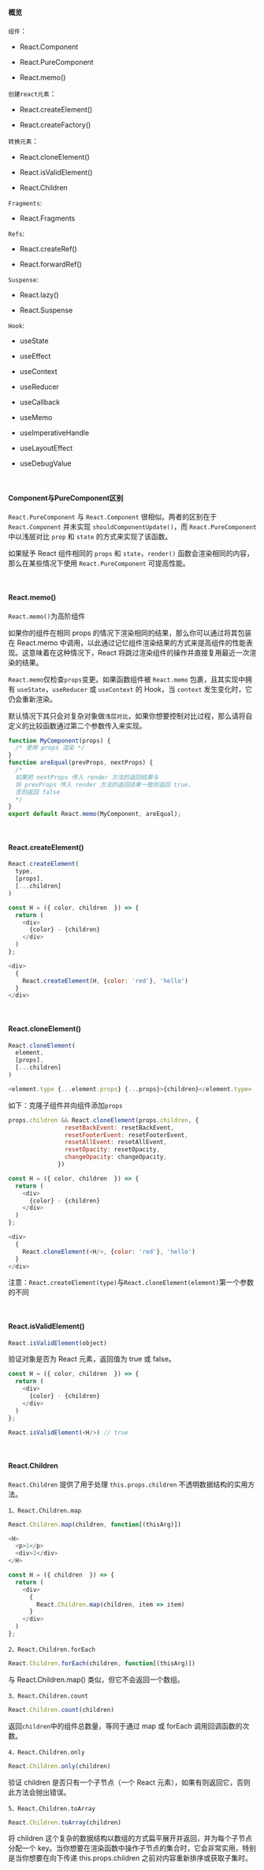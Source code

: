 #### 概览

`组件`：

* React.Component

* React.PureComponent

* React.memo()

`创建react元素`：

* React.createElement()

* React.createFactory()

`转换元素`：

* React.cloneElement()

* React.isValidElement()

* React.Children

`Fragments`:

* React.Fragments

`Refs`:

* React.createRef()

* React.forwardRef()

`Suspense`:

* React.lazy()

* React.Suspense

`Hook`:

* useState

* useEffect

* useContext

* useReducer

* useCallback

* useMemo

* useImperativeHandle

* useLayoutEffect

* useDebugValue

<br/>

#### Component与PureComponent区别

`React.PureComponent` 与 `React.Component` 很相似。两者的区别在于 `React.Component` 并未实现 `shouldComponentUpdate()`，而 `React.PureComponent` 中以浅层对比 `prop` 和 `state` 的方式来实现了该函数。

如果赋予 React 组件相同的 `props` 和 `state`，`render()` 函数会渲染相同的内容，那么在某些情况下使用 `React.PureComponent` 可提高性能。

<br/>

#### React.memo()

`React.memo()`为高阶组件

如果你的组件在相同 props 的情况下渲染相同的结果，那么你可以通过将其包装在 React.memo 中调用，以此通过记忆组件渲染结果的方式来提高组件的性能表现。这意味着在这种情况下，React 将跳过渲染组件的操作并直接复用最近一次渲染的结果。

`React.memo`仅检查`props`变更。如果函数组件被 `React.memo` 包裹，且其实现中拥有 `useState`，`useReducer` 或 `useContext` 的 Hook，当 `context` 发生变化时，它仍会重新渲染。


默认情况下其只会对复杂对象做`浅层对比`，如果你想要控制对比过程，那么请将自定义的比较函数通过第二个参数传入来实现。

~~~js
function MyComponent(props) {
  /* 使用 props 渲染 */
}
function areEqual(prevProps, nextProps) {
  /*
  如果把 nextProps 传入 render 方法的返回结果与
  将 prevProps 传入 render 方法的返回结果一致则返回 true，
  否则返回 false
  */
}
export default React.memo(MyComponent, areEqual);
~~~

<br/>

#### React.createElement()

~~~js
React.createElement(
  type,
  [props],
  [...children]
)
~~~

~~~js
const H = ({ color, children  }) => {
  return (
    <div>
      {color} - {children}
    </div>
  )
};

<div>
  {
    React.createElement(H, {color: 'red'}, 'hello')
  }
</div>
~~~

<br/>

#### React.cloneElement()

~~~js
React.cloneElement(
  element,
  [props],
  [...children]
)
~~~

~~~js
<element.type {...element.props} {...props}>{children}</element.type>
~~~

如下：克隆子组件并向组件添加`props`

~~~js
props.children && React.cloneElement(props.children, {
                resetBackEvent: resetBackEvent,
                resetFooterEvent: resetFooterEvent,
                resetAllEvent: resetAllEvent,
                resetOpacity: resetOpacity,
                changeOpacity: changeOpacity,
              })
~~~

~~~js
const H = ({ color, children  }) => {
  return (
    <div>
      {color} - {children}
    </div>
  )
};

<div>
  {
    React.cloneElement(<H/>, {color: 'red'}, 'hello')
  }
</div>
~~~

注意：`React.createElement(type)`与`React.cloneElement(element)`第一个参数的不同

<br/>

#### React.isValidElement()

~~~js
React.isValidElement(object)
~~~
验证对象是否为 React 元素，返回值为 true 或 false。

~~~js
const H = ({ color, children  }) => {
  return (
    <div>
      {color} - {children}
    </div>
  )
};

React.isValidElement(<H/>) // true
~~~

<br/>

#### React.Children

`React.Children` 提供了用于处理 `this.props.children` 不透明数据结构的实用方法。

`1、React.Children.map`

~~~js
React.Children.map(children, function[(thisArg)])
~~~

~~~js
<H>
  <p>1</p>
  <div>2</div>
</H>

const H = ({ children  }) => {
  return (
    <div>
      {
        React.Children.map(children, item => item)
      }
    </div>
  )
};
~~~

`2、React.Children.forEach`

~~~js
React.Children.forEach(children, function[(thisArg)])
~~~

与 React.Children.map() 类似，但它不会返回一个数组。

`3、React.Children.count`

~~~js
React.Children.count(children)
~~~

返回`children`中的组件总数量，等同于通过 map 或 forEach 调用回调函数的次数。

`4、React.Children.only`

~~~js
React.Children.only(children)
~~~

验证 children 是否只有一个子节点（一个 React 元素），如果有则返回它，否则此方法会抛出错误。

`5、React.Children.toArray`

~~~js
React.Children.toArray(children)
~~~

将 children 这个复杂的数据结构以数组的方式扁平展开并返回，并为每个子节点分配一个 key。当你想要在渲染函数中操作子节点的集合时，它会非常实用，特别是当你想要在向下传递 this.props.children 之前对内容重新排序或获取子集时。


